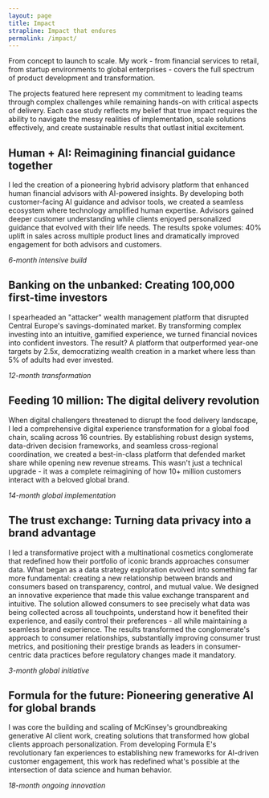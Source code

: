 ```yaml
---
layout: page
title: Impact
strapline: Impact that endures
permalink: /impact/
---
```


From concept to launch to scale. My work - from financial services to retail, from startup environments to global enterprises - covers the full spectrum of product development and transformation.

The projects featured here represent my commitment to leading teams through complex challenges while remaining hands-on with critical aspects of delivery. Each case study reflects my belief that true impact requires the ability to navigate the messy realities of implementation, scale solutions effectively, and create sustainable results that outlast initial excitement.

## Human + AI: Reimagining financial guidance together

I led the creation of a pioneering hybrid advisory platform that enhanced human financial advisors with AI-powered insights. By developing both customer-facing AI guidance and advisor tools, we created a seamless ecosystem where technology amplified human expertise. Advisors gained deeper customer understanding while clients enjoyed personalized guidance that evolved with their life needs. The results spoke volumes: 40% uplift in sales across multiple product lines and dramatically improved engagement for both advisors and customers.

_6-month intensive build_

## Banking on the unbanked: Creating 100,000 first-time investors

I spearheaded an "attacker" wealth management platform that disrupted Central Europe's savings-dominated market. By transforming complex investing into an intuitive, gamified experience, we turned financial novices into confident investors. The result? A platform that outperformed year-one targets by 2.5x, democratizing wealth creation in a market where less than 5% of adults had ever invested.

_12-month transformation_

## Feeding 10 million: The digital delivery revolution

When digital challengers threatened to disrupt the food delivery landscape, I led a comprehensive digital experience transformation for a global food chain, scaling across 16 countries. By establishing robust design systems, data-driven decision frameworks, and seamless cross-regional coordination, we created a best-in-class platform that defended market share while opening new revenue streams. This wasn't just a technical upgrade - it was a complete reimagining of how 10+ million customers interact with a beloved global brand.

_14-month global implementation_

## The trust exchange: Turning data privacy into a brand advantage ##

I led a transformative project with a multinational cosmetics conglomerate that redefined how their portfolio of iconic brands approaches consumer data. What began as a data strategy exploration evolved into something far more fundamental: creating a new relationship between brands and consumers based on transparency, control, and mutual value. We designed an innovative experience that made this value exchange transparent and intuitive. The solution allowed consumers to see precisely what data was being collected across all touchpoints, understand how it benefited their experience, and easily control their preferences - all while maintaining a seamless brand experience. The results transformed the conglomerate's approach to consumer relationships, substantially improving consumer trust metrics, and positioning their prestige brands as leaders in consumer-centric data practices before regulatory changes made it mandatory.

_3-month global initiative_

## Formula for the future: Pioneering generative AI for global brands

I was core the building and scaling of McKinsey's groundbreaking generative AI client work, creating solutions that transformed how global clients approach personalization. From developing Formula E's revolutionary fan experiences to establishing new frameworks for AI-driven customer engagement, this work has redefined what's possible at the intersection of data science and human behavior.

_18-month ongoing innovation_
